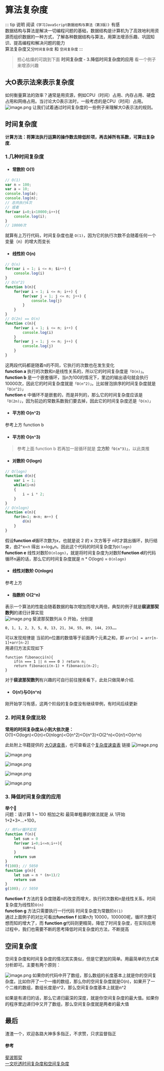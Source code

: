 # 算法复杂度
::: tip 说明
阅读`《学习JavaScript数据结构与算法（第3版）》`有感\
数据结构与算法是解决一切编程问题的基础，数据结构是计算机为了高效地利用资源而组织数据的一种方式，了解各种数据结构与算法，用算法增添乐趣、巩固知识、提高编程和解决问题的能力\
算法复杂度又分`时间复杂度` 和 `空间复杂度`
:::
> 担心枯燥的可跳到下面 **时间复杂度 - 3.降低时间复杂度的应用** 看一个例子来增添兴趣
## 大O表示法来表示复杂度
如何衡量算法的效率？通常是用资源，例如CPU（时间）占用、内存占用、硬盘占用和网络占用。当讨论大O表示法时，一般考虑的是CPU（时间）占用。
![image.png](https://p3-juejin.byteimg.com/tos-cn-i-k3u1fbpfcp/d7a8aac8233348a1899658613e7f7040~tplv-k3u1fbpfcp-watermark.image?)
让我们试着通过时间复杂度的一些例子来理解大O表示法的规则。
## 时间复杂度
**计算方法：将算法执行运算的操作数去除低阶项，再去掉所有系数，可算出复杂度.**
### 1.几种时间复杂度
- #### **常数阶 O(1)**
```javascript
// O(1)
var n = 100;
var a = 10;
console.log(a);
console.log(n);
// 总共执行4次
// 或者
for(var i=0;i<10000;i++){
    console.log(i);
}
// 10000次
```
就算有上万行代码，时间复杂度也是 `O(1)`，因为它的执行次数不会随着任何一个变量（n）的增大而变长
- #### **线性阶 O(n)**
```javascript
// O(n)
for(var i = 1; i <= n; $i++) { 
    console.log(i) 
}
// O(n^2)
function b(n){
    for(var i = 1; i <= n; i++) { 
        for(var j = 1; j <= n; j++) { 
            console.log(j) 
        }
    }
}
// O(2n) == O(n)
function c(n){
    for(var i = 1; i <= n; i++) { 
        console.log(i) 
    }
    for(var j = 1; j <= n; j++) { 
        console.log(j) 
    }
}
```
这两段代码都是随着n的不同，它执行的次数也在发生变化\
**function a** 执行的次数和n是线性关系的，所以它的时间复杂度是`「O(n)」`。\
**function b** 是一个嵌套循环，当n为100的情况下，里边的输出语句就会执行10000次，因此它的时间复杂度就是`「O(n^2)」`。比如冒泡排序的时间复杂度就是`「O(n^2)」`\
**function c** 中循环不是嵌套的，而是并列的，那么它的时间复杂度应该是`「O(2n)」`，因为前边的常数系数我们要去掉，因此它的时间复杂度还是`「O(n)」`
- #### **平方阶 O(n^2)**
参考上方 function b
- #### **平方阶 O(n^3)**
> 参考上面 function b 若再加一层循环就是 **立方阶`「O(n^3)」`**，以此类推
- #### **对数阶 O(logn)**
```javascript
// O(logn)
function d(n){
    var i = 1;
    while(i<n)
    {
        i = i * 2;
    }
}
// O(nlogn)
function e(n){
    for(m=1; m<n; m++) {
        d(n)
    }
}
```
假设**function d**循环次数为x，也就是说 2 的 x 次方等于 n时才跳出循环，执行结束，由2^x=n 得出 x=log₂n。因此这个代码的时间复杂度为`O(logn)`\
**function e** 线性对数阶`O(nlogn)`，就是将时间复杂度为对数阶**function d**的代码循环n遍的话，那么它的时间复杂度就是 n * O(logn) = `O(nlogn)`
- #### **线性对数阶 O(nlogn)**
参考上方
- #### **指数阶 O(2^n)**
表示一个算法的性能会随着数据的每次增加而增大两倍，典型的例子就是**裴波那契数列**的递归计算实现\
![image.png](https://p3-juejin.byteimg.com/tos-cn-i-k3u1fbpfcp/977bae41d15140afa45f5c3811032bfe~tplv-k3u1fbpfcp-watermark.image?)
斐波那契数列从 0 开始，分别是
```
0, 1, 1, 2, 3, 5, 8, 13, 21, 34, 55, 89, 144, 233……
```
可以发现规律是 当前的n位置的数值等于前面两个元素之和，即 `arr[n] = arr[n-1]+arr[n-2]`\
用递归方法实现如下
```
function fibonacci(n){
    if(n === 1 || n === 0 ) return n;
    return fibonacci(n-1) + fibonacci(n-2);
}
```
对于**裴波那契数列**有兴趣的可自行前往搜索看下，此处只做简单介绍.
- #### **O(n!)与O(n^n)**
刚开始学习有感，这两个阶段的复杂度没有继续举例，有时间后续更新
### 2. 时间复杂度比较
**常用的时间复杂度从小到大依次是：**\
O(1)<O(logn)<O(n)<O(nlogn)<O(n^2)<O(n^3)<O(2^n)<O(n!)<O(n^n)

此处附上书籍提供的 [大O速查表](https://www.bigocheatsheet.com/)，也可查看这个[复杂度速查表](https://liam.page/2016/06/20/big-O-cheat-sheet/) 链接
![image.png](https://p1-juejin.byteimg.com/tos-cn-i-k3u1fbpfcp/2e38577263ce4dcd9cc02bff9074a688~tplv-k3u1fbpfcp-watermark.image?)

![image.png](https://p6-juejin.byteimg.com/tos-cn-i-k3u1fbpfcp/dafb9570199e450096c870f23cbf2c49~tplv-k3u1fbpfcp-watermark.image?)

![image.png](https://p1-juejin.byteimg.com/tos-cn-i-k3u1fbpfcp/0af20e57c90d4571bc1cd625cf3d6235~tplv-k3u1fbpfcp-watermark.image?)

![image.png](https://p9-juejin.byteimg.com/tos-cn-i-k3u1fbpfcp/e40216bf5f3849a1a254ca4b396433a2~tplv-k3u1fbpfcp-watermark.image?)

![image.png](https://p6-juejin.byteimg.com/tos-cn-i-k3u1fbpfcp/080311497bfd4fbbb898fdbebdcb4979~tplv-k3u1fbpfcp-watermark.image?)
### 3. 降低时间复杂度的应用
**举个🌰**\
问题：请计算 1 ~ 100 相加之和
最简单粗暴的做法就是 从 1开始 1+2+3+...+100，
```javascript
// 用for循环实现
function f(n){
    let sum = 0
    for(var i=0;i<=n;i++){
        sum+=i
    }
    return sum
}
f(100); // 5050
function g(n){
    let sum = n * (n+1)/2
    return sum
}
g(100); // 5050
```
**function f** 方法的复杂度随着n的改变而增大，执行的次数和n是线性关系，时间复杂度为线性阶`O(n)`\
**function g** 方法只需要执行一行代码 时间复杂度为常数阶`O(1)`\
通过上面例子的对比可看出**function f** 如果n为 10000，100000呢，循环次数可想而知的增大了，而 **function g**代码则更精简，降低了时间复杂度，在实际应用过程中，我们也需要不断的思考降低时间复杂度的方法，不断提高
## 空间复杂度
空间复杂度和时间复杂度的情况其实类似，但是它更加的简单。用最简单的方式来分析即可。主要有两个原则：

![image.png](https://p1-juejin.byteimg.com/tos-cn-i-k3u1fbpfcp/0c39907786b04a1c82c591454852d604~tplv-k3u1fbpfcp-watermark.image?)
如果你的代码中开了数组，那么数组的长度基本上就是你的空间复杂度。比如你开了一个一维的数组，那么你的空间复杂度就是O(n)，如果开了一个二维的数组，数组长度是n^2，那么空间复杂度基本上就是n^2

如果是有递归的话，那么它递归最深的深度，就是你空间复杂度的最大值。如果你的程序里边递归中又开了数组，那么空间复杂度就是两者的最大值
## 最后
渣渣一个，欢迎各路大神多多指正，不求赞，只求监督指正
#### 参考
[斐波那契](https://juejin.cn/post/6844903581829562375)\
[一文吃透时间复杂度和空间复杂度](https://juejin.cn/post/6854573206830448654)


